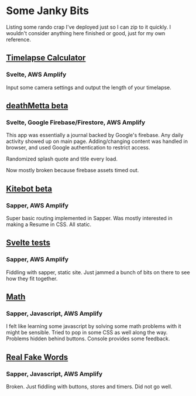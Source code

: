 # Some Janky Bits

Listing some rando crap I've deployed just so I can zip to it quickly. I wouldn't consider anything here finished or good, just for my own reference. 

## [Timelapse Calculator](https://metta.d3l112fu2xzrtu.amplifyapp.com/)
### Svelte, AWS Amplify

Input some camera settings and output the length of your timelapse. 

## [deathMetta beta](https://metta.d3l112fu2xzrtu.amplifyapp.com/)
### Svelte, Google Firebase/Firestore, AWS Amplify

This app was essentially a journal backed by Google's firebase. Any daily activity showed up on main page. Adding/changing content was handled in browser, and used Google authentication to restrict access. 

Randomized splash quote and title every load. 

Now mostly broken because firebase assets timed out. 

## [Kitebot beta](https://metta.d3nbkc9rp0l6tb.amplifyapp.com)
### Sapper, AWS Amplify

Super basic routing implemented in Sapper. Was mostly interested in making a Resume in CSS. All static. 

## [Svelte tests](https://master.d38djo7bohyam.amplifyapp.com)
### Sapper, AWS Amplify

Fiddling with sapper, static site. Just jammed a bunch of bits on there to see how they fit together. 

## [Math](https://master.d3vgm2uloi9xn7.amplifyapp.com)
### Sapper, Javascript, AWS Amplify

I felt like learning some javascript by solving some math problems with it might be sensible. Tried to pop in some CSS as well along the way. Problems hidden behind buttons. Console provides some feedback. 

## [Real Fake Words](https://master.d1ao765rkp1ud6.amplifyapp.com)
### Sapper, Javascript, AWS Amplify

Broken. Just fiddling with buttons, stores and timers. Did not go well. 